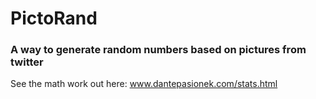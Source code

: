 # PictoRand
### A way to generate random numbers based on pictures from twitter
See the math work out here: www.dantepasionek.com/stats.html
